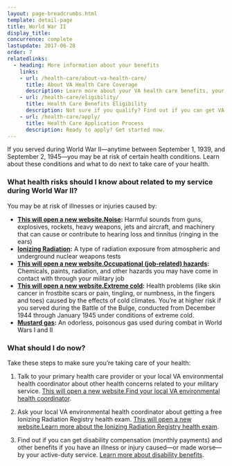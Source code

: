 ```yaml
---
layout: page-breadcrumbs.html
template: detail-page
title: World War II
display_title: 
concurrence: complete
lastupdate: 2017-06-28
order: 7
relatedlinks:
  - heading: More information about your benefits
    links:
    - url: /health-care/about-va-health-care/
      title: About VA Health Care Coverage
      description: Learn more about your VA health care benefits, your health care team, and where you’ll go for care.
    - url: /health-care/eligibility/
      title: Health Care Benefits Eligibility
      description: Not sure if you qualify? Find out if you can get VA health care benefits.
    - url: /health-care/apply/
      title: Health Care Application Process
      description: Ready to apply? Get started now.
---
```


<div class="va-introtext">

If you served during World War II—anytime between September 1, 1939, and September 2, 1945—you may be at risk of certain health conditions. Learn about these conditions and what to do next to take care of your health.

</div>

<div class="feature" markdown=“1”>

### What health risks should I know about related to my service during World War II?

You may be at risk of illnesses or injuries caused by:

- **<a href="http://www.publichealth.va.gov/exposures/noise/index.asp"><span class="usa-sr-only">This will open a new website.</span>Noise</a>:** Harmful sounds from guns, explosives, rockets, heavy weapons, jets and aircraft, and machinery that can cause or contribute to hearing loss and tinnitus (ringing in the ears)
- **[Ionizing Radiation](/disability-benefits/conditions/exposure-to-hazardous-materials/radiation-exposure/):** A type of radiation exposure from atmospheric and underground nuclear weapons tests
- **<a href="http://www.publichealth.va.gov/exposures/categories/occupational-hazards.asp"><span class="usa-sr-only">This will open a new website.</span>Occupational (job-related) hazards</a>:** Chemicals, paints, radiation, and other hazards you may have come in contact with through your military job
- **<a href="http://www.publichealth.va.gov/exposures/cold-injuries/index.asp"><span class="usa-sr-only">This will open a new website.</span>Extreme cold</a>:** Health problems (like skin cancer in frostbite scars or pain, tingling, or numbness, in the fingers and toes) caused by the effects of cold climates. You’re at higher risk if you served during the Battle of the Bulge, conducted from December 1944 through January 1945 under conditions of extreme cold.
- **[Mustard gas](/disability-benefits/conditions/exposure-to-hazardous-materials/mustard-gas/):** An odorless, poisonous gas used during combat in World Wars I and II 

</div>

### What should I do now?

Take these steps to make sure you’re taking care of your health:

<ol class="process">
<li class="process-step list-one">

Talk to your primary health care provider or your local VA environmental health coordinator about other health concerns related to your military service. <a href="https://www.publichealth.va.gov/exposures/coordinators.asp"><span class="usa-sr-only">This will open a new website.</span>Find your local VA environmental health coordinator</a>.

</li>

<li class="process-step list-two">

Ask your local VA environmental health coordinator about getting a free Ionizing Radiation Registry health exam. <a href="https://www.publichealth.va.gov/exposures/radiation/benefits/registry-exam.asp"><span class="usa-sr-only">This will open a new website.</span>Learn more about the Ionizing Radiation Registry health exam</a>.

</li>

<li class="process-step list-three">

Find out if you can get disability compensation (monthly payments) and other benefits if you have an illness or injury caused—or made worse—by your active-duty service. [Learn more about disability benefits](/disability-benefits/).

</li>
</ol>

